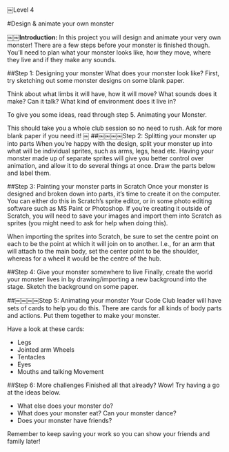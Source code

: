￼Level 4

#Design & animate your own monster

__￼￼Introduction:__
In this project you will design and animate your very own monster! There are a few steps before your monster is finished though. You’ll need to plan what your monster looks like, how they move, where they live and if they make any sounds.

##Step 1: Designing your monster
What does your monster look like? First, try sketching out some monster designs on some blank paper.

Think about what limbs it will have, how it will move? What sounds does it make? Can it talk?
What kind of environment does it live in?

To give you some ideas, read through step 5. Animating your Monster.

This should take you a whole club session so no need to rush. Ask for more blank paper if you need it!
￼
##￼￼￼￼Step 2: Splitting your monster up into parts
When you’re happy with the design, split your monster up into what will be individual sprites, such as arms, legs, head etc. Having your monster made up of separate sprites will give you better control over animation, and allow it to do several things at once.
Draw the parts below and label them.

##Step 3: Painting your monster parts in Scratch
Once your monster is designed and broken down into parts, it’s time to create it on the computer. You can either do this in Scratch’s sprite editor, or in some photo editing software such as MS Paint or Photoshop. If you’re creating it outside of Scratch, you will need to save your images and import them into Scratch as sprites (you might need to ask for help when doing this).

When importing the sprites into Scratch, be sure to set the centre point on each to be the point at which it will join on to another. I.e., for an arm that will attach to the main body, set the center point to be the shoulder, whereas for a wheel it would be the centre of the hub.

##Step 4: Give your monster somewhere to live
Finally, create the world your monster lives in by drawing/importing a new background into the stage. Sketch the background on some paper.

##￼￼￼￼Step 5: Animating your monster
Your Code Club leader will have sets of cards to help you do this. There are cards for all kinds of body parts and actions. Put them together to make your monster.

Have a look at these cards:

* Legs
* Jointed arm Wheels
* Tentacles
* Eyes
* Mouths and talking Movement

##Step 6: More challenges
Finished all that already? Wow! Try having a go at the ideas below.
* What else does your monster do?
* What does your monster eat? Can your monster dance?
* Does your monster have friends?

Remember to keep saving your work so you can show your friends and family later!